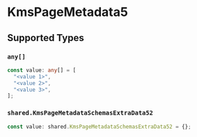 # KmsPageMetadata5


## Supported Types

### `any[]`

```typescript
const value: any[] = [
  "<value 1>",
  "<value 2>",
  "<value 3>",
];
```

### `shared.KmsPageMetadataSchemasExtraData52`

```typescript
const value: shared.KmsPageMetadataSchemasExtraData52 = {};
```

